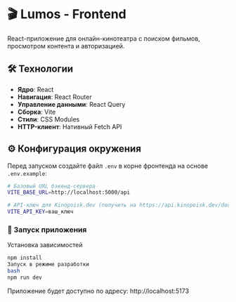 # 🎬 Lumos - Frontend

React-приложение для онлайн-кинотеатра с поиском фильмов, просмотром контента и авторизацией.

## 🛠 Технологии
- **Ядро**: React 
- **Навигация**: React Router 
- **Управление данными**: React Query
- **Сборка**: Vite
- **Стили**: CSS Modules
- **HTTP-клиент**: Нативный Fetch API

## ⚙️ Конфигурация окружения
Перед запуском создайте файл `.env` в корне фронтенда на основе `.env.example`:

```bash
# Базовый URL бэкенд-сервера
VITE_BASE_URL=http://localhost:5000/api

# API-ключ для Kinopoisk.dev (получить на https://api.kinopoisk.dev/documentation)
VITE_API_KEY=ваш_ключ
```
### 🚀 Запуск приложения

Установка зависимостей
```bash
npm install
Запуск в режиме разработки
bash
npm run dev
```
Приложение будет доступно по адресу:
http://localhost:5173
